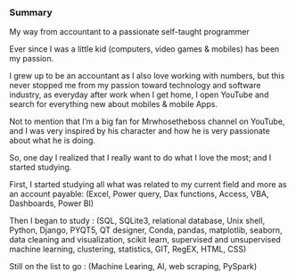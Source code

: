 ### Summary
My way from accountant to a passionate self-taught programmer

Ever since I was a little kid (computers, video games & mobiles) has been my passion.

I grew up to be an accountant as I also love working with numbers, but this never stopped me from my passion toward technology and software industry, as everyday after work when I get home, I open YouTube and search for everything new about mobiles & mobile Apps.

Not to mention that I’m a big fan for Mrwhosetheboss channel on YouTube, and I was very inspired by his character and how he is very passionate about what he is doing.

So, one day I realized that I really want to do what I love the most; and I started studying.

First, I started studying all what was related to my current field and more as an account payable: (Excel, Power query, Dax functions, Access, VBA, Dashboards, Power BI)

Then I began to study : (SQL, SQLite3, relational database, Unix shell, Python, Django, PYQT5, QT designer, Conda, pandas, matplotlib, seaborn, data cleaning and visualization, scikit learn, supervised and unsupervised machine learning, clustering, statistics, GIT, RegEX, HTML, CSS)

Still on the list to go : (Machine Learing, AI, web scraping, PySpark)
